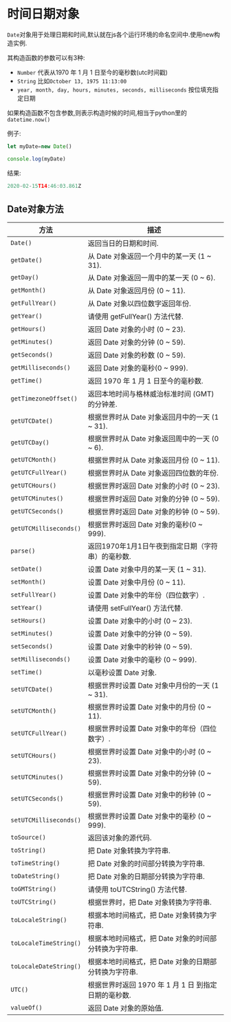 # 时间日期对象

`Date`对象用于处理日期和时间,默认就在js各个运行环境的命名空间中.使用new构造实例.

其构造函数的参数可以有3种:

+ `Number` 代表从1970 年 1 月 1 日至今的毫秒数(utc时间戳)
+ `String` 比如`October 13, 1975 11:13:00`
+ `year, month, day, hours, minutes, seconds, milliseconds` 按位填充指定日期

如果构造函数不包含参数,则表示构造时候的时间,相当于python里的`datetime.now()`

例子:

```javascript
let myDate=new Date()

console.log(myDate)
```

结果:

```javascript
2020-02-15T14:46:03.861Z
```

## Date对象方法

| 方法                   | 描述                                                  |
| ---------------------- | ----------------------------------------------------- |
| `Date()`               | 返回当日的日期和时间.                                 |
| `getDate()`            | 从 Date 对象返回一个月中的某一天 (1 ~ 31).            |
| `getDay()`             | 从 Date 对象返回一周中的某一天 (0 ~ 6).               |
| `getMonth()`           | 从 Date 对象返回月份 (0 ~ 11).                        |
| `getFullYear()`        | 从 Date 对象以四位数字返回年份.                       |
| `getYear()`            | 请使用 getFullYear() 方法代替.                        |
| `getHours()`           | 返回 Date 对象的小时 (0 ~ 23).                        |
| `getMinutes()`         | 返回 Date 对象的分钟 (0 ~ 59).                        |
| `getSeconds()`         | 返回 Date 对象的秒数 (0 ~ 59).                        |
| `getMilliseconds()`    | 返回 Date 对象的毫秒(0 ~ 999).                        |
| `getTime()`            | 返回 1970 年 1 月 1 日至今的毫秒数.                   |
| `getTimezoneOffset()`  | 返回本地时间与格林威治标准时间 (GMT) 的分钟差.        |
| `getUTCDate()`         | 根据世界时从 Date 对象返回月中的一天 (1 ~ 31).        |
| `getUTCDay()`          | 根据世界时从 Date 对象返回周中的一天 (0 ~ 6).         |
| `getUTCMonth()`        | 根据世界时从 Date 对象返回月份 (0 ~ 11).              |
| `getUTCFullYear()`     | 根据世界时从 Date 对象返回四位数的年份.               |
| `getUTCHours()`        | 根据世界时返回 Date 对象的小时 (0 ~ 23).              |
| `getUTCMinutes()`      | 根据世界时返回 Date 对象的分钟 (0 ~ 59).              |
| `getUTCSeconds()`      | 根据世界时返回 Date 对象的秒钟 (0 ~ 59).              |
| `getUTCMilliseconds()` | 根据世界时返回 Date 对象的毫秒(0 ~ 999).              |
| `parse()`              | 返回1970年1月1日午夜到指定日期（字符串）的毫秒数.     |
| `setDate()`            | 设置 Date 对象中月的某一天 (1 ~ 31).                  |
| `setMonth()`           | 设置 Date 对象中月份 (0 ~ 11).                        |
| `setFullYear()`        | 设置 Date 对象中的年份（四位数字）.                   |
| `setYear()`            | 请使用 setFullYear() 方法代替.                        |
| `setHours()`           | 设置 Date 对象中的小时 (0 ~ 23).                      |
| `setMinutes()`         | 设置 Date 对象中的分钟 (0 ~ 59).                      |
| `setSeconds()`         | 设置 Date 对象中的秒钟 (0 ~ 59).                      |
| `setMilliseconds()`    | 设置 Date 对象中的毫秒 (0 ~ 999).                     |
| `setTime()`            | 以毫秒设置 Date 对象.                                 |
| `setUTCDate()`         | 根据世界时设置 Date 对象中月份的一天 (1 ~ 31).        |
| `setUTCMonth()`        | 根据世界时设置 Date 对象中的月份 (0 ~ 11).            |
| `setUTCFullYear()`     | 根据世界时设置 Date 对象中的年份（四位数字）.         |
| `setUTCHours()`        | 根据世界时设置 Date 对象中的小时 (0 ~ 23).            |
| `setUTCMinutes()`      | 根据世界时设置 Date 对象中的分钟 (0 ~ 59).            |
| `setUTCSeconds()`      | 根据世界时设置 Date 对象中的秒钟 (0 ~ 59).            |
| `setUTCMilliseconds()` | 根据世界时设置 Date 对象中的毫秒 (0 ~ 999).           |
| `toSource()`           | 返回该对象的源代码.                                   |
| `toString()`           | 把 Date 对象转换为字符串.                             |
| `toTimeString()`       | 把 Date 对象的时间部分转换为字符串.                   |
| `toDateString()`       | 把 Date 对象的日期部分转换为字符串.                   |
| `toGMTString()`        | 请使用 toUTCString() 方法代替.                        |
| `toUTCString()`        | 根据世界时，把 Date 对象转换为字符串.                 |
| `toLocaleString()`     | 根据本地时间格式，把 Date 对象转换为字符串.           |
| `toLocaleTimeString()` | 根据本地时间格式，把 Date 对象的时间部分转换为字符串. |
| `toLocaleDateString()` | 根据本地时间格式，把 Date 对象的日期部分转换为字符串. |
| `UTC()`                | 根据世界时返回 1970 年 1 月 1 日 到指定日期的毫秒数.  |
| `valueOf()`            | 返回 Date 对象的原始值.                               |
